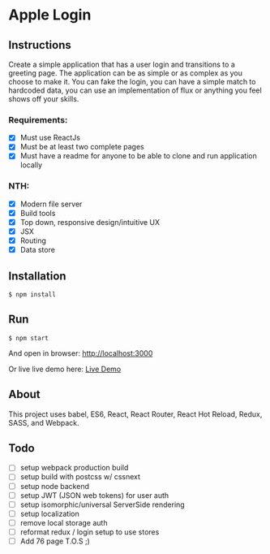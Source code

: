 Apple Login
=========================

## Instructions

Create a simple application that has a user login and transitions to a greeting page.
The application can be as simple or as complex as you choose to make it. You can fake
the login, you can have a simple match to hardcoded data, you can use an
implementation of flux or anything you feel shows off your skills.

### Requirements:

- [x] Must use ReactJs
- [x] Must be at least two complete pages
- [x] Must have a readme for anyone to be able to clone and run application locally

### NTH:

- [x] Modern file server
- [x] Build tools
- [x] Top down, responsive design/intuitive UX
- [x] JSX
- [x] Routing
- [x] Data store

## Installation
```
$ npm install
```

## Run
```
$ npm start
```

And open in browser: [http://localhost:3000](http://localhost:3000)

Or live live demo here: [Live Demo](http://apple-login.surge.sh/)

## About

This project uses babel, ES6, React, React Router, React Hot Reload, Redux, SASS, and Webpack.

## Todo

- [ ] setup webpack production build
- [ ] setup build with postcss w/ cssnext
- [ ] setup node backend
- [ ] setup JWT (JSON web tokens) for user auth
- [ ] setup isomorphic/universal ServerSide rendering
- [ ] setup localization
- [ ] remove local storage auth
- [ ] reformat redux / login setup to use stores
- [ ] Add 76 page T.O.S ;)
